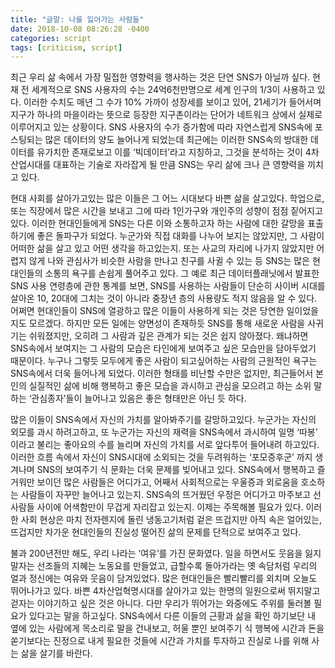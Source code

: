 ```yaml
---
title: "글말: 나를 잃어가는 사람들"
date: 2018-10-08 08:26:28 -0400
categories: script
tags: [criticism, script]
---
```


최근 우리 삶 속에서 가장 밀접한 영향력을 행사하는 것은 단연 SNS가 아닐까 싶다. 현재 전 세계적으로 SNS 사용자의 수는 24억6천만명으로 세계 인구의 1/3이 사용하고 있다. 이러한 수치도 매년 그 수가 10% 가까이 성장세를 보이고 있어, 21세기가 들어서며 지구가 하나의 마을이라는 뜻으로 등장한 지구촌이라는 단어가 네트워크 상에서 실제로 이루어지고 있는 상황이다. SNS 사용자의 수가 증가함에 따라 자연스럽게 SNS속에 포스팅되는 많은 데이터의 양도 늘어나게 되었는데 최근에는 이러한 SNS속의 방대한 데이터를 유가치한 존재로보고 이를 ‘빅데이터’라고 지칭하고, 그것을 분석하는 것이 4차 산업시대를 대표하는 기술로 자라잡게 될 만큼 SNS는 우리 삶에 크나 큰 영향력을 끼치고 있다.

현대 사회를 살아가고있는 많은 이들은 그 어느 시대보다 바쁜 삶을 살고있다. 학업으로, 또는 직장에서 많은 시간을 보내고 그에 따라 1인가구와 개인주의 성향이 점점 짙어지고 있다. 이러한 현대인들에게 SNS는 다른 이와 소통하고자 하는 사람에 대한 갈망을 표출하기에 좋은 돌파구가 되었다. 누군가와 직접 대화를 나누어 보지는 않았지만, 그 사람이 어떠한 삶을 살고 있고 어떤 생각을 하고있는지. 또는 사교의 자리에 나가지 않았지만 어렵지 않게 나와 관심사가 비슷한 사람을 만나고 친구를 사귈 수 있는 등 SNS는 많은 현대인들의 소통의 욕구를 손쉽게 풀어주고 있다. 그 예로 최근 데이터플래닛에서 발표한 SNS 사용 연령층에 관한 통계를 보면, SNS를 사용하는 사람들이 단순히 사이버 시대를 살아온 10, 20대에 그치는 것이 아니라 중장년 층의 사용량도 적지 않음을 알 수 있다. 어쩌면 현대인들이 SNS에 열광하고 많은 이들이 사용하게 되는 것은 당연한 일이었을지도 모르겠다. 하지만 모든 일에는 양면성이 존재하듯 SNS를 통해 새로운 사람을 사귀기는 쉬워졌지만, 오히려 그 사람과 깊은 관계가 되는 것은 쉽지 않아졌다. 왜냐하면 SNS속에서 보여지는 그 사람의 모습은 타인에게 보여주고 싶은 모습만을 담아두었기 때문이다. 누구나 그렇듯 모두에게 좋은 사람이 되고싶어하는 사람의 근원적인 욕구는 SNS속에서 더욱 들어나게 되었다. 이러한 형태를 비난할 수만은 없지만, 최근들어서 본인의 실질적인 삶에 비해 행복하고 좋은 모습을 과시하고 관심을 모으려고 하는 소위 말하는 ‘관심종자’들이 늘어나고 있음은 좋은 형태만은 아닌 듯 하다.

많은 이들이 SNS속에서 자신의 가치를 알아봐주기를 갈망하고있다. 누군가는 자신의 외모를 과시 하려고하고, 또 누군가는 자신의 재력을 SNS속에서 과시하여 일명 ‘따봉’ 이라고 불리는 좋아요의 수를 늘리며 자신의 가치를 서로 앞다투어 들어내려 하고있다. 이러한 흐름 속에서 자신이 SNS시대에 소외되는 것을 두려워하는 ‘포모증후군’ 까지 생겨나며 SNS의 보여주기 식 문화는 더욱 문제를 빚어내고 있다. SNS속에서 행복하고 즐거워만 보이던 많은 사람들은 어디가고, 어째서 사회적으로는 우울증과 외로움을 호소하는 사람들이 자꾸만 늘어나고 있는지. SNS속의 뜨거웠던 우정은 어디가고 마주보고 선 사람들 사이에 어색함만이 무겁게 자리잡고 있는지. 이제는 주목해볼 필요가 있다. 이러한 사회 현상은 마치 전자렌지에 돌린 냉동고기처럼 겉은 뜨겁지만 아직 속은 얼어있는, 뜨겁지만 차가운 현대인들의 진실성 떨어진 삶의 문제를 단적으로 보여주고 있다.

불과 200년전만 해도, 우리 나라는 ‘여유’를 가진 문화였다. 일을 하면서도 웃음을 잃지 말자는 선조들의 지혜는 노동요를 만들었고, 급할수록 돌아가라는 옛 속담처럼 우리의 얼과 정신에는 여유와 웃음이 담겨있었다. 많은 현대인들은 빨리빨리를 외치며 오늘도 뛰어나가고 있다. 바쁜 4차산업혁명시대를 살아가고 있는 한명의 일원으로써 뛰지말고 걷자는 이야기하고 싶은 것은 아니다. 다만 우리가 뛰어가는 와중에도 주위를 둘러볼 필요가 있다고는 말을 하고싶다. SNS속에서 다른 이들의 근황과 삶을 확인 하기보단 내 옆에 있는 사람에게 목소리로 말을 건내보고, 허울 뿐인 보여주기 식 행복에 시간과 돈을 쏟기보다는 진정으로 내게 필요한 것들에 시간과 가치를 투자하고 진실로 나를 위해 사는 삶을 살기를 바란다.
